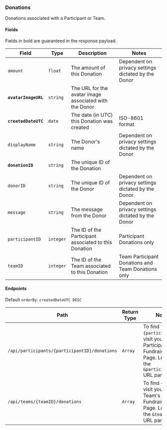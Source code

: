 ### Donations
Donations associated with a Participant or Team.

#### Fields

Fields in bold are guaranteed in the response payload.

|Field|Type|Description|Notes|
|---|---|---|---|
|`amount`|`float`|The amount of this Donation|Dependent on privacy settings dictated by the Donor|
|**`avatarImageURL`**|`string`|The URL for the avatar image associated with the Donor||
|**`createdDateUTC`**|`date`|The date (in UTC) this Donation was created|ISO-8601 format|
|`displayName`|`string`|The Donor's name|Dependent on privacy settings dictated by the Donor|
|**`donationID`**|`string`|The unique ID of the Donation||
|`donorID`|`string`|The unique ID of the Donor|Dependent on privacy settings dictated by the Donor|
|`message`|`string`|The message from the Donor|Dependent on privacy settings dictated by the Donor|
|`participantID`|`integer`|The ID of the Participant associated to this Donation|Participant Donations only|
|`teamID`|`integer`|The ID of the Team associated to this Donation|Team Participant Donations and Team Donations only|

#### Endpoints

Default `orderBy`: `createdDateUTC DESC`

|Path|Return Type|Notes|
|---|---|---|
|`/api/participants/{participantID}/donations`|`Array`|To find `{participantID}`, visit your Participant's Fundraising Page. Look for the `&participantID=` URL parameter.|
|`/api/teams/{teamID}/donations`|`Array`|To find `{teamID}`, visit your Team's Fundraising Page. Look for the `&teamID=` URL parameter.|